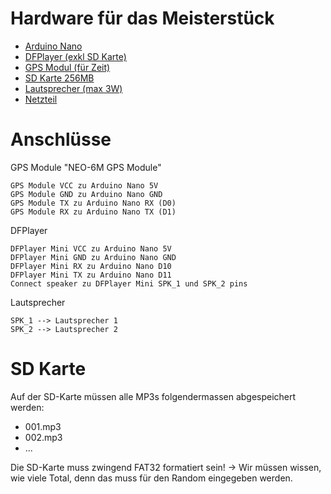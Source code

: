 # Hardware für das Meisterstück

- [Arduino Nano](https://www.bastelgarage.ch/arduino/boards/arduino-nano-esp32)
- [DFPlayer (exkl SD Karte)](https://www.bastelgarage.ch/dfplayer-mini-mp3-player-modul-fur-arduino)
- [GPS Modul (für Zeit)](https://www.bastelgarage.ch/gps-modul-neo-6m-kompatibel?search=neo-6m)
- [SD Karte 256MB](https://www.bastelgarage.ch/256mb-microsd-karte)
- [Lautsprecher (max 3W)](https://www.bastelgarage.ch/lautsprecher-4ohm-3w-40mm)
- [Netzteil](https://www.digitec.ch/de/s1/product/raspberry-pi-official-raspberry-pi-4-power-adapter-usb-c-schwarz-entwicklungsboard-zubehoer-11268330)


# Anschlüsse

GPS Module "NEO-6M GPS Module"

    GPS Module VCC zu Arduino Nano 5V
    GPS Module GND zu Arduino Nano GND
    GPS Module TX zu Arduino Nano RX (D0)
    GPS Module RX zu Arduino Nano TX (D1)

DFPlayer

    DFPlayer Mini VCC zu Arduino Nano 5V
    DFPlayer Mini GND zu Arduino Nano GND
    DFPlayer Mini RX zu Arduino Nano D10
    DFPlayer Mini TX zu Arduino Nano D11
    Connect speaker zu DFPlayer Mini SPK_1 und SPK_2 pins

Lautsprecher

    SPK_1 --> Lautsprecher 1
    SPK_2 --> Lautsprecher 2


# SD Karte

Auf der SD-Karte müssen alle MP3s folgendermassen abgespeichert werden:
- 001.mp3
- 002.mp3
- ...
  
Die SD-Karte muss zwingend FAT32 formatiert sein!
-> Wir müssen wissen, wie viele Total, denn das muss für den Random eingegeben werden.
